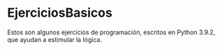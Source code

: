 # EjerciciosBasicos
Estos son algunos ejercicios de programación, escritos en Python 3.9.2, que ayudan a estimular la lógica. 

